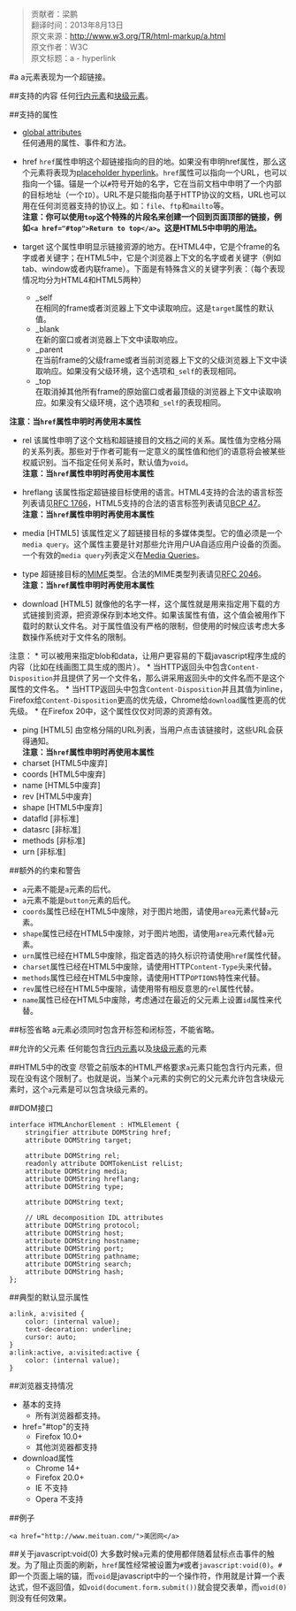 > 贡献者：梁鹏  
> 翻译时间：2013年8月13日  
> 原文来源：http://www.w3.org/TR/html-markup/a.html  
> 原文作者：W3C  
> 原文标题：a - hyperlink  

#a
a元素表现为一个超链接。

##支持的内容
任何[行内元素](http://www.w3.org/TR/html-markup/common-models.html#common.elem.phrasing)和[块级元素](http://www.w3.org/TR/html-markup/common-models.html#common.elem.flow)。  

##支持的属性
* [global attributes](http://www.w3.org/TR/html-markup/global-attributes.html)  
任何通用的属性、事件和方法。

* href
`href`属性申明这个超链接指向的目的地。如果没有申明href属性，那么这个元素将表现为[placeholder hyperlink](http://www.w3.org/TR/html-markup/a.html#placeholder-hyperlink)。`href`属性可以指向一个URL，也可以指向一个锚。锚是一个以`#`符号开始的名字，它在当前文档中申明了一个内部的目标地址（一个`ID`）。URL不是只能指向基于HTTP协议的文档，URL也可以用在任何浏览器支持的协议上。如：`file`、`ftp`和`mailto`等。  
__注意：你可以使用`top`这个特殊的片段名来创建一个回到页面顶部的链接，例如`<a href="#top">Return to top</a>`。这是HTML5中申明的用法。__

* target
这个属性申明显示链接资源的地方。在HTML4中，它是个frame的名字或者关键字；在HTML5中，它是个浏览器上下文的名字或者关键字（例如tab、window或者内联frame）。下面是有特殊含义的关键字列表：（每个表现情况均分为HTML4和HTML5两种）
    * _self  
    在相同的frame或者浏览器上下文中读取响应。这是`target`属性的默认值。
    * _blank  
    在新的窗口或者浏览器上下文中读取响应。
    * _parent  
    在当前frame的父级frame或者当前浏览器上下文的父级浏览器上下文中读取响应。如果没有父级环境，这个选项和`_self`的表现相同。
    * _top  
    在取消掉其他所有frame的原始窗口或者最顶级的浏览器上下文中读取响应。如果没有父级环境，这个选项和`_self`的表现相同。

__注意：当`href`属性申明时再使用本属性__

* rel
该属性申明了这个文档和超链接目的文档之间的关系。属性值为空格分隔的关系列表。那些对于作者可能有一定意义的属性值和他们的语意将会被某些权威识别。当不指定任何关系时，默认值为`void`。  
__注意：当`href`属性申明时再使用本属性__

* hreflang
该属性指定超链接目标使用的语言。HTML4支持的合法的语言标签列表请见[RFC 1766](http://www.ietf.org/rfc/rfc1766.txt)，HTML5支持的合法的语言标签列表请见[BCP 47](http://www.w3.org/TR/html-markup/references.html#refsBCP47)。  
__注意：当`href`属性申明时再使用本属性__

* media [HTML5]
该属性定义了超链接目标的多媒体类型。它的值必须是一个`media query`。这个属性主要是针对那些允许用户UA自适应用户设备的页面。一个有效的`media query`列表定义在[Media Queries](http://www.w3.org/TR/html-markup/references.html#refsMediaQueries)。

* type
超链接目标的[MIME](http://www.w3.org/TR/html-markup/datatypes.html#common.data.mimetype)类型。合法的MIME类型列表请见[RFC 2046](http://www.w3.org/TR/html-markup/references.html#refsRFC2046)。  
__注意：当`href`属性申明时再使用本属性__

* download [HTML5]
就像他的名字一样，这个属性就是用来指定用下载的方式链接到资源，把资源保存到本地文件。如果该属性有值，这个值会被用作下载时的默认文件名。对于属性值没有严格的限制，但使用的时候应该考虑大多数操作系统对于文件名的限制。

注意：
    * 可以被用来指定blob和data，让用户更容易的下载javascript程序生成的内容（比如在线画图工具生成的图片）。
    * 当HTTP返回头中包含`Content-Disposition`并且提供了另一个文件名，那么讲采用返回头中的文件名而不是这个属性的文件名。
    * 当HTTP返回头中包含`Content-Disposition`并且其值为inline，Firefox给`Content-Disposition`更高的优先级，Chrome给`download`属性更高的优先级。
    * 在Firefox 20中，这个属性仅仅对同源的资源有效。

* ping [HTML5]
由空格分隔的URL列表，当用户点击该链接时，这些URL会获得通知。  
__注意：当`href`属性申明时再使用本属性__
* charset [HTML5中废弃]
* coords [HTML5中废弃]
* name [HTML5中废弃]
* rev [HTML5中废弃]
* shape [HTML5中废弃]
* datafld [非标准]
* datasrc [非标准]
* methods [非标准]
* urn [非标准]
 
##额外的约束和警告
* `a`元素不能是`a`元素的后代。
* `a`元素不能是`button`元素的后代。
* `coords`属性已经在HTML5中废除，对于图片地图，请使用`area`元素代替`a`元素。
* `shape`属性已经在HTML5中废除，对于图片地图，请使用`area`元素代替`a`元素。
* `urn`属性已经在HTML5中废除，指定首选的持久标识符请使用`href`属性代替。
* `charset`属性已经在HTML5中废除，请使用HTTP`Content-Type`头来代替。
* `methods`属性已经在HTML5中废除，请使用HTTP`OPTIONS`特性来代替。
* `rev`属性已经在HTML5中废除，请使用带有相反意思的`rel`属性代替。
* `name`属性已经在HTML5中废除，考虑通过在最近的父元素上设置`id`属性来代替。

##标签省略
a元素必须同时包含开标签和闭标签，不能省略。

##允许的父元素
任何能包含[行内元素](http://www.w3.org/TR/html-markup/common-models.html#common.elem.phrasing)以及[块级元素](http://www.w3.org/TR/html-markup/common-models.html#common.elem.flow)的元素

##HTML5中的改变
尽管之前版本的HTML严格要求`a`元素只能包含行内元素，但现在没有这个限制了。也就是说，当某个`a`元素的实例它的父元素允许包含块级元素时，这个`a`元素是可以包含块级元素的。

##DOM接口
```
interface HTMLAnchorElement : HTMLElement {
    stringifier attribute DOMString href;
    attribute DOMString target;

    attribute DOMString rel;
    readonly attribute DOMTokenList relList;
    attribute DOMString media;
    attribute DOMString hreflang;
    attribute DOMString type;

    attribute DOMString text;

    // URL decomposition IDL attributes
    attribute DOMString protocol;
    attribute DOMString host;
    attribute DOMString hostname;
    attribute DOMString port;
    attribute DOMString pathname;
    attribute DOMString search;
    attribute DOMString hash;
};
```

##典型的默认显示属性
```
a:link, a:visited {
    color: (internal value);
    text-decoration: underline;
    cursor: auto;
}
a:link:active, a:visited:active {
    color: (internal value);
}
```

##浏览器支持情况
* 基本的支持
    * 所有浏览器都支持。
* href="#top"的支持
    * Firefox 10.0+
    * 其他浏览器都支持
* download属性
    * Chrome 14+
    * Firefox 20.0+
    * IE 不支持
    * Opera 不支持

##例子
```
<a href="http://www.meituan.com/">美团网</a>
```

##关于javascript:void(0)
大多数时候`a`元素的使用都伴随着鼠标点击事件的触发。为了阻止页面的刷新，`href`属性经常被设置为`#`或者`javascript:void(0)`。`#`即一个页面上端的锚，而`void`是javascript中的一个操作符，作用就是计算一个表达式，但不返回值，如`void(document.form.submit())`就会提交表单，而`void(0)`则没有任何效果。
